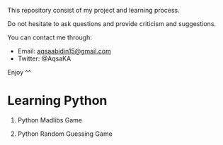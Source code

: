 This repository consist of my project and learning process. 

Do not hesitate to ask questions and provide criticism and suggestions.

You can contact me through: 
- Email: aqsaabidin15@gmail.com
- Twitter: @AqsaKA

Enjoy ^^

# Learning Python
1. Python Madlibs Game

2. Python Random Guessing Game 

